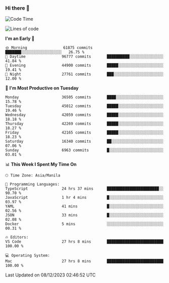 ### Hi there 👋

<!--START_SECTION:waka-->
![Code Time](http://img.shields.io/badge/Code%20Time-4%2C623%20hrs%2043%20mins-blue)

![Lines of code](https://img.shields.io/badge/From%20Hello%20World%20I%27ve%20Written-103.5%20million%20lines%20of%20code-blue)

**I'm an Early 🐤** 

```text
🌞 Morning                61875 commits       ███████░░░░░░░░░░░░░░░░░░   26.75 % 
🌆 Daytime                96777 commits       ██████████░░░░░░░░░░░░░░░   41.84 % 
🌃 Evening                44900 commits       █████░░░░░░░░░░░░░░░░░░░░   19.41 % 
🌙 Night                  27761 commits       ███░░░░░░░░░░░░░░░░░░░░░░   12.00 % 
```
📅 **I'm Most Productive on Tuesday** 

```text
Monday                   36505 commits       ████░░░░░░░░░░░░░░░░░░░░░   15.78 % 
Tuesday                  45012 commits       █████░░░░░░░░░░░░░░░░░░░░   19.46 % 
Wednesday                42059 commits       █████░░░░░░░░░░░░░░░░░░░░   18.18 % 
Thursday                 42269 commits       █████░░░░░░░░░░░░░░░░░░░░   18.27 % 
Friday                   42165 commits       █████░░░░░░░░░░░░░░░░░░░░   18.23 % 
Saturday                 16340 commits       ██░░░░░░░░░░░░░░░░░░░░░░░   07.06 % 
Sunday                   6963 commits        █░░░░░░░░░░░░░░░░░░░░░░░░   03.01 % 
```


📊 **This Week I Spent My Time On** 

```text
🕑︎ Time Zone: Asia/Manila

💬 Programming Languages: 
TypeScript               24 hrs 37 mins      ███████████████████████░░   90.70 % 
JavaScript               1 hr 4 mins         █░░░░░░░░░░░░░░░░░░░░░░░░   03.97 % 
YAML                     41 mins             █░░░░░░░░░░░░░░░░░░░░░░░░   02.56 % 
JSON                     33 mins             █░░░░░░░░░░░░░░░░░░░░░░░░   02.08 % 
Docker                   5 mins              ░░░░░░░░░░░░░░░░░░░░░░░░░   00.31 % 

🔥 Editors: 
VS Code                  27 hrs 8 mins       █████████████████████████   100.00 % 

💻 Operating System: 
Mac                      27 hrs 8 mins       █████████████████████████   100.00 % 
```


 Last Updated on 08/12/2023 02:46:52 UTC
<!--END_SECTION:waka-->


<!--
**rad182/rad182** is a ✨ _special_ ✨ repository because its `README.md` (this file) appears on your GitHub profile.

Here are some ideas to get you started:

- 🔭 I’m currently working on ...
- 🌱 I’m currently learning ...
- 👯 I’m looking to collaborate on ...
- 🤔 I’m looking for help with ...
- 💬 Ask me about ...
- 📫 How to reach me: ...
- 😄 Pronouns: ...
- ⚡ Fun fact: ...
-->
